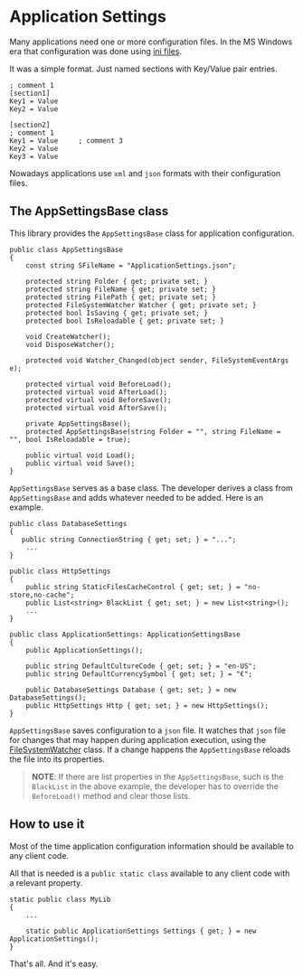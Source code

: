 # Application Settings

Many applications need one or more configuration files. In the MS Windows era that configuration was done using [ini files](https://en.wikipedia.org/wiki/INI_file).

It was a simple format. Just named sections with Key/Value pair entries.

```
; comment 1
[section1]
Key1 = Value
Key2 = Value

[section2]
; comment 1
Key1 = Value     ; comment 3   
Key2 = Value
Key3 = Value
```

Nowadays applications use `xml` and `json` formats with their configuration files.

## The AppSettingsBase class

This library provides the `AppSettingsBase` class for application configuration.

```
public class AppSettingsBase
{
    const string SFileName = "ApplicationSettings.json";

    protected string Folder { get; private set; }
    protected string FileName { get; private set; }
    protected string FilePath { get; private set; }
    protected FileSystemWatcher Watcher { get; private set; }
    protected bool IsSaving { get; private set; }
    protected bool IsReloadable { get; private set; }

    void CreateWatcher();
    void DisposeWatcher();

    protected void Watcher_Changed(object sender, FileSystemEventArgs e);

    protected virtual void BeforeLoad();
    protected virtual void AfterLoad();
    protected virtual void BeforeSave();
    protected virtual void AfterSave();

    private AppSettingsBase();
    protected AppSettingsBase(string Folder = "", string FileName = "", bool IsReloadable = true);

    public virtual void Load();
    public virtual void Save();
}
```

`AppSettingsBase` serves as a base class. The developer derives a class from `AppSettingsBase` and adds whatever needed to be added. Here is an example.

```
public class DatabaseSettings
{
   public string ConnectionString { get; set; } = "...";
    ...
}

public class HttpSettings
{
    public string StaticFilesCacheControl { get; set; } = "no-store,no-cache";
    public List<string> BlackList { get; set; } = new List<string>();
    ...
}

public class ApplicationSettings: ApplicationSettingsBase
{
    public ApplicationSettings();

    public string DefaultCultureCode { get; set; } = "en-US";
    public string DefaultCurrencySymbol { get; set; } = "€";

    public DatabaseSettings Database { get; set; } = new DatabaseSettings();
    public HttpSettings Http { get; set; } = new HttpSettings(); 
}
```

`AppSettingsBase` saves configuration to a `json` file. It watches that `json` file for changes that may happen during application execution, using the [FileSystemWatcher](https://learn.microsoft.com/en-us/dotnet/api/system.io.filesystemwatcher) class. If a change happens the `AppSettingsBase` reloads the file into its properties.

> **NOTE**: If there are list properties in the `AppSettingsBase`, such is the `BlackList` in the above example, the developer has to override the `BeforeLoad()` method and clear those lists.
 
## How to use it

Most of the time application configuration information should be available to any client code.

All that is needed is a `public static class` available to any client code with a relevant property.

```
static public class MyLib
{
    ...

    static public ApplicationSettings Settings { get; } = new ApplicationSettings();
}
```

That's all. And it's easy.